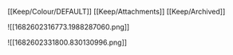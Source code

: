 [[Keep/Colour/DEFAULT]] [[Keep/Attachments]] [[Keep/Archived]] 

![[1682602316773.1988287060.png]]

![[1682602331800.830130996.png]]